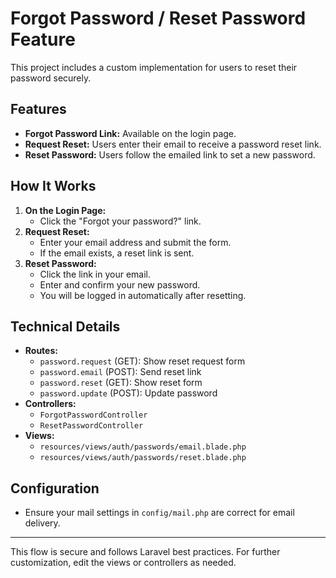 # Forgot Password / Reset Password Feature

This project includes a custom implementation for users to reset their password securely.

## Features
- **Forgot Password Link:** Available on the login page.
- **Request Reset:** Users enter their email to receive a password reset link.
- **Reset Password:** Users follow the emailed link to set a new password.

## How It Works
1. **On the Login Page:**
   - Click the "Forgot your password?" link.
2. **Request Reset:**
   - Enter your email address and submit the form.
   - If the email exists, a reset link is sent.
3. **Reset Password:**
   - Click the link in your email.
   - Enter and confirm your new password.
   - You will be logged in automatically after resetting.

## Technical Details
- **Routes:**
  - `password.request` (GET): Show reset request form
  - `password.email` (POST): Send reset link
  - `password.reset` (GET): Show reset form
  - `password.update` (POST): Update password
- **Controllers:**
  - `ForgotPasswordController`
  - `ResetPasswordController`
- **Views:**
  - `resources/views/auth/passwords/email.blade.php`
  - `resources/views/auth/passwords/reset.blade.php`

## Configuration
- Ensure your mail settings in `config/mail.php` are correct for email delivery.

---
This flow is secure and follows Laravel best practices. For further customization, edit the views or controllers as needed.
